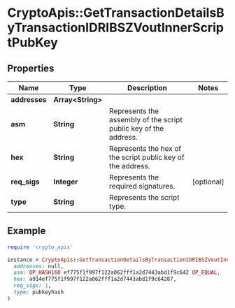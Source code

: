 # CryptoApis::GetTransactionDetailsByTransactionIDRIBSZVoutInnerScriptPubKey

## Properties

| Name | Type | Description | Notes |
| ---- | ---- | ----------- | ----- |
| **addresses** | **Array&lt;String&gt;** |  |  |
| **asm** | **String** | Represents the assembly of the script public key of the address. |  |
| **hex** | **String** | Represents the hex of the script public key of the address. |  |
| **req_sigs** | **Integer** | Represents the required signatures. | [optional] |
| **type** | **String** | Represents the script type. |  |

## Example

```ruby
require 'crypto_apis'

instance = CryptoApis::GetTransactionDetailsByTransactionIDRIBSZVoutInnerScriptPubKey.new(
  addresses: null,
  asm: OP_HASH160 ef775f1f997f122a062fff1a2d7443abd1f9c642 OP_EQUAL,
  hex: a914ef775f1f997f122a062fff1a2d7443abd1f9c64287,
  req_sigs: 1,
  type: pubkeyhash
)
```

